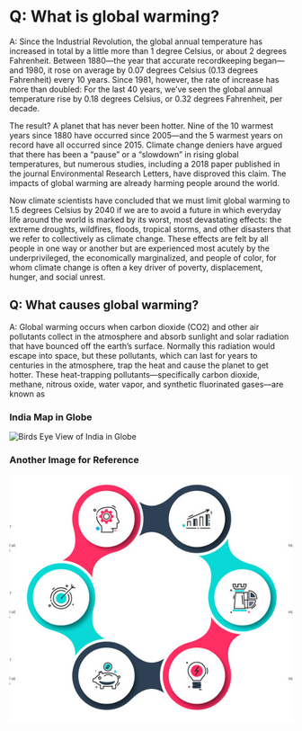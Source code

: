 # Q: What is global warming?

A: Since the Industrial Revolution, the global annual temperature has increased in total by a little more than 1 degree Celsius, or about 2 degrees Fahrenheit. Between 1880—the year that accurate recordkeeping began—and 1980, it rose on average by 0.07 degrees Celsius (0.13 degrees Fahrenheit) every 10 years. Since 1981, however, the rate of increase has more than doubled: For the last 40 years, we’ve seen the global annual temperature rise by 0.18 degrees Celsius, or 0.32 degrees Fahrenheit, per decade.

The result? A planet that has never been hotter. Nine of the 10 warmest years since 1880 have occurred since 2005—and the 5 warmest years on record have all occurred since 2015. Climate change deniers have argued that there has been a “pause” or a “slowdown” in rising global temperatures, but numerous studies, including a 2018 paper published in the journal Environmental Research Letters, have disproved this claim. The impacts of global warming are already harming people around the world.

Now climate scientists have concluded that we must limit global warming to 1.5 degrees Celsius by 2040 if we are to avoid a future in which everyday life around the world is marked by its worst, most devastating effects: the extreme droughts, wildfires, floods, tropical storms, and other disasters that we refer to collectively as climate change. These effects are felt by all people in one way or another but are experienced most acutely by the underprivileged, the economically marginalized, and people of color, for whom climate change is often a key driver of poverty, displacement, hunger, and social unrest.

## Q: What causes global warming?

A: Global warming occurs when carbon dioxide (CO2) and other air pollutants collect in the atmosphere and absorb sunlight and solar radiation that have bounced off the earth’s surface. Normally this radiation would escape into space, but these pollutants, which can last for years to centuries in the atmosphere, trap the heat and cause the planet to get hotter. These heat-trapping pollutants—specifically carbon dioxide, methane, nitrous oxide, water vapor, and synthetic fluorinated gases—are known as


### India Map in Globe

![Birds Eye View of India in Globe](https://www.lzbearfacts.com/wp-content/uploads/2018/12/IMG_7348.jpg)

### Another Image for Reference

![see this](./../topics/image_new.png "sample image")